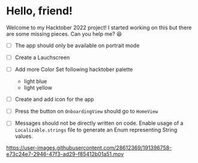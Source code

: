 # Hello, friend!

Welcome to my Hacktober 2022 project! I started working on this but there are some 
missing pieces. Can you help me? 😆

- [ ] The app should only be available on portrait mode
- [ ] Create a Lauchscreen
- [ ] Add more Color Set following hacktober palette 
     - light blue
     - light yellow
- [ ] Create and add icon for the app
- [ ] Press the button on `OnboardingView` should go to `HomeView`
- [ ] Messages should not be directly written on code. Enable usage of a 
`Localizable.strings` file to generate an Enum representing String values. 


https://user-images.githubusercontent.com/28612369/191396758-e73c24e7-2946-47f3-ad29-f85412b01a51.mov
